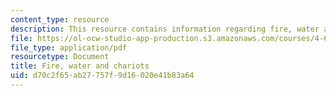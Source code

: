 ```yaml
---
content_type: resource
description: This resource contains information regarding fire, water and chariots.
file: https://ol-ocw-studio-app-production.s3.amazonaws.com/courses/4-605-introduction-to-the-history-and-theory-of-architecture-spring-2012/d70c2f65ab27757f9d16020e41b83a64_MIT4_605S12_lec10.pdf
file_type: application/pdf
resourcetype: Document
title: Fire, water and chariots
uid: d70c2f65-ab27-757f-9d16-020e41b83a64
---
```


